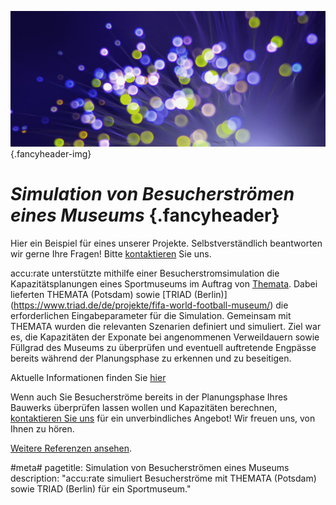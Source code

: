 ![](/img/accurate-bild-3.jpg) {.fancyheader-img}
# *Simulation von Besucherströmen eines Museums* {.fancyheader}

Hier ein Beispiel für eines unserer Projekte.
Selbstverständlich beantworten wir gerne Ihre Fragen!
Bitte [kontaktieren](kontakt) Sie uns.

accu:rate unterstützte mithilfe einer Besucherstromsimulation die Kapazitätsplanungen eines Sportmuseums im Auftrag von [Themata](http://www.themata.de). Dabei lieferten THEMATA (Potsdam) sowie [TRIAD (Berlin)] (https://www.triad.de/de/projekte/fifa-world-football-museum/) die erforderlichen Eingabeparameter für die Simulation. Gemeinsam mit THEMATA wurden die relevanten Szenarien definiert und simuliert.
Ziel war es, die Kapazitäten der Exponate bei angenommenen Verweildauern sowie Füllgrad des Museums zu überprüfen und eventuell auftretende Engpässe bereits während der Planungsphase zu erkennen und zu beseitigen. 

Aktuelle Informationen finden Sie [hier](http://de.fifamuseum.com/about/media/press-releases/fifa-welt-fussball-museum-eroffnungstermin-steht-2609754/#)

Wenn auch Sie  Besucherströme bereits in der Planungsphase Ihres Bauwerks überprüfen lassen wollen und Kapazitäten berechnen, [kontaktieren Sie uns](kontakt) für ein unverbindliches Angebot! Wir freuen uns, von Ihnen zu hören.

[Weitere Referenzen ansehen](referenzen).




#meta#
pagetitle: Simulation von Besucherströmen eines Museums
description: "accu:rate simuliert Besucherströme mit THEMATA (Potsdam) sowie TRIAD (Berlin) für ein Sportmuseum."


